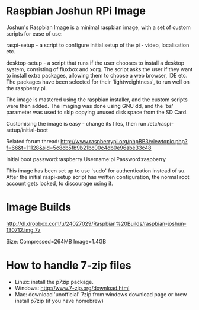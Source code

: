 Raspbian Joshun RPi Image
=========================

Joshun's Raspbian Image is a minimal raspbian image, with a set of custom scripts for ease of use:

raspi-setup - a script to configure initial setup of the pi - video, localisation etc.

desktop-setup - a script that runs if the user chooses to install a desktop system, consisting of fluxbox and xorg. The script asks the user if they want to install extra packages, allowing them to choose a web browser, IDE etc. The packages have been selected for their 'lightweightness', to run well on the raspberry pi.

The image is mastered using the raspbian installer, and the custom scripts were then added. The imaging was done using GNU dd, and the 'bs' parameter was used to skip copying unused disk space from the SD Card.

Customising the image is easy - change its files, then run /etc/raspi-setup/initial-boot

Related forum thread: http://www.raspberrypi.org/phpBB3/viewtopic.php?f=66&t=11128&sid=5c8cb5fb9b21bc00c4db0e96abe33c48

Initial boot password:raspberry
Username:pi Password:raspberry


This image has been set up to use 'sudo' for authentication instead of su. After the initial raspi-setup script has written configuration, the normal root account gets locked, to discourage using it.

Image Builds
============

http://dl.dropbox.com/u/24027029/Raspbian%20Builds/raspbian-joshun-130712.img.7z

Size: Compressed=264MB Image=1.4GB

How to handle 7-zip files
=========================

* Linux: install the p7zip package. 
* Windows: http://www.7-zip.org/download.html 
* Mac: download 'unofficial' 7zip from windows download page or brew install p7zip (if you have homebrew)
